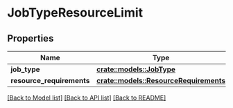 # JobTypeResourceLimit

## Properties

Name | Type | Description | Notes
------------ | ------------- | ------------- | -------------
**job_type** | [**crate::models::JobType**](JobType.md) |  | 
**resource_requirements** | [**crate::models::ResourceRequirements**](ResourceRequirements.md) |  | 

[[Back to Model list]](../README.md#documentation-for-models) [[Back to API list]](../README.md#documentation-for-api-endpoints) [[Back to README]](../README.md)


